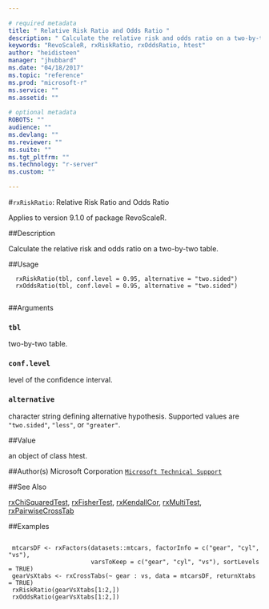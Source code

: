 ```yaml
--- 
 
# required metadata 
title: " Relative Risk Ratio and Odds Ratio " 
description: " Calculate the relative risk and odds ratio on a two-by-two table. " 
keywords: "RevoScaleR, rxRiskRatio, rxOddsRatio, htest" 
author: "heidisteen" 
manager: "jhubbard" 
ms.date: "04/18/2017" 
ms.topic: "reference" 
ms.prod: "microsoft-r" 
ms.service: "" 
ms.assetid: "" 
 
# optional metadata 
ROBOTS: "" 
audience: "" 
ms.devlang: "" 
ms.reviewer: "" 
ms.suite: "" 
ms.tgt_pltfrm: "" 
ms.technology: "r-server" 
ms.custom: "" 
 
--- 
```

 
 
 
 #`rxRiskRatio`:  Relative Risk Ratio and Odds Ratio 

 Applies to version 9.1.0 of package RevoScaleR.
 
 
 ##Description
 
Calculate the relative risk and odds ratio on a two-by-two table.
 
 
 
 ##Usage

```   
  rxRiskRatio(tbl, conf.level = 0.95, alternative = "two.sided")
  rxOddsRatio(tbl, conf.level = 0.95, alternative = "two.sided")
 
```
 
 
 ##Arguments

   
    
 ### `tbl`
 two-by-two table. 
  
    
 ### `conf.level`
 level of the confidence interval. 
  
    
 ### `alternative`
 character string defining alternative hypothesis. Supported values are `"two.sided"`, `"less"`, or `"greater"`. 
  
 
 
 
 ##Value
 
an object of class htest.
 
 
 ##Author(s)
 Microsoft Corporation [`Microsoft Technical Support`](https://go.microsoft.com/fwlink/?LinkID=698556&clcid=0x409)
 
 
 
 ##See Also
 
[rxChiSquaredTest](../../r-reference/revoscaler/rxchisquaredtest.md),
[rxFisherTest](../../r-reference/revoscaler/rxchisquaredtest.md),
[rxKendallCor](../../r-reference/revoscaler/rxchisquaredtest.md),
[rxMultiTest](../../r-reference/revoscaler/rxmultitest.md),
[rxPairwiseCrossTab](rxPairwiseCrosstab.md)
   
 
 ##Examples

 ```
   
  mtcarsDF <- rxFactors(datasets::mtcars, factorInfo = c("gear", "cyl", "vs"), 
                        varsToKeep = c("gear", "cyl", "vs"), sortLevels = TRUE)
  gearVsXtabs <- rxCrossTabs(~ gear : vs, data = mtcarsDF, returnXtabs = TRUE)
  rxRiskRatio(gearVsXtabs[1:2,])
  rxOddsRatio(gearVsXtabs[1:2,])
 
```
 
 
 
